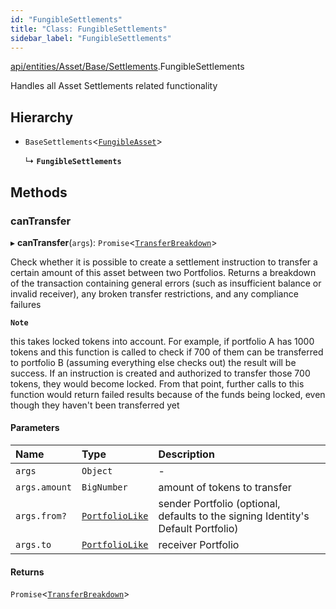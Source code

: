 ```yaml
---
id: "FungibleSettlements"
title: "Class: FungibleSettlements"
sidebar_label: "FungibleSettlements"
---
```


[api/entities/Asset/Base/Settlements](../../../../../../modules/API/Entities/Asset/Base/Settlements/Settlements.md).FungibleSettlements

Handles all Asset Settlements related functionality

## Hierarchy

- `BaseSettlements`<[`FungibleAsset`](../../Fungible/FungibleAsset.md)\>

  ↳ **`FungibleSettlements`**

## Methods

### canTransfer

▸ **canTransfer**(`args`): `Promise`<[`TransferBreakdown`](../../../../../../interfaces/API/Entities/Asset/Types/TransferBreakdown/TransferBreakdown.md)\>

Check whether it is possible to create a settlement instruction to transfer a certain amount of this asset between two Portfolios. Returns a breakdown of
  the transaction containing general errors (such as insufficient balance or invalid receiver), any broken transfer restrictions, and any compliance
  failures

**`Note`**

 this takes locked tokens into account. For example, if portfolio A has 1000 tokens and this function is called to check if 700 of them can be
  transferred to portfolio B (assuming everything else checks out) the result will be success. If an instruction is created and authorized to transfer those 700 tokens,
  they would become locked. From that point, further calls to this function would return failed results because of the funds being locked, even though they haven't been
  transferred yet

#### Parameters

| Name | Type | Description |
| :------ | :------ | :------ |
| `args` | `Object` | - |
| `args.amount` | `BigNumber` | amount of tokens to transfer |
| `args.from?` | [`PortfolioLike`](../../../../../../modules/Types/Types.md#portfoliolike) | sender Portfolio (optional, defaults to the signing Identity's Default Portfolio) |
| `args.to` | [`PortfolioLike`](../../../../../../modules/Types/Types.md#portfoliolike) | receiver Portfolio |

#### Returns

`Promise`<[`TransferBreakdown`](../../../../../../interfaces/API/Entities/Asset/Types/TransferBreakdown/TransferBreakdown.md)\>

